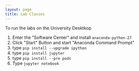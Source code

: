 ```yaml
---
layout: page
title: Lab Classes
---
```


To run the labs on the University Desktkop 

1. Enter the "Software Center" and install `anaconda-python-27`
2. Click "Start" Button and start "Anaconda Command Prompt"
3. type `pip install --upgrade ipython`
4. type `pip install jupyter`
5. type `pip install --pre pods`
6. Type `jupyter notebook`

